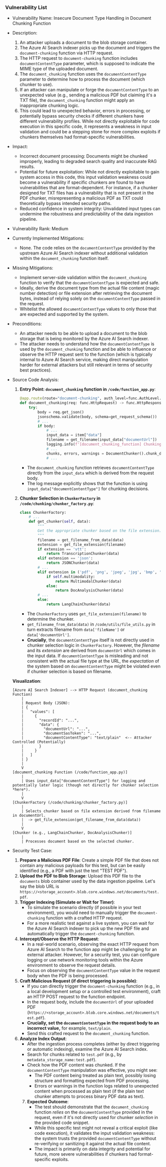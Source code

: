 ### Vulnerability List

- Vulnerability Name: Insecure Document Type Handling in Document Chunking Function
- Description:
    1. An attacker uploads a document to the blob storage container.
    2. The Azure AI Search indexer picks up the document and triggers the `document-chunking` function via HTTP request.
    3. The HTTP request to `document-chunking` function includes `documentContentType` parameter, which is supposed to indicate the MIME type of the uploaded document.
    4. The `document_chunking` function uses the `documentContentType` parameter to determine how to process the document (which chunker to use).
    5. If an attacker can manipulate or forge the `documentContentType` to an unexpected value (e.g., sending a malicious PDF but claiming it's a TXT file), the `document_chunking` function might apply an inappropriate chunking logic.
    6. This could lead to unexpected behavior, errors in processing, or potentially bypass security checks if different chunkers have different vulnerability profiles. While not directly exploitable for code execution in this specific code, it represents a weakness in input validation and could be a stepping stone for more complex exploits if chunkers themselves had format-specific vulnerabilities.
- Impact:
    - Incorrect document processing: Documents might be chunked improperly, leading to degraded search quality and inaccurate RAG results.
    - Potential for future exploitation: While not directly exploitable to gain system access in this code, this input validation weakness could become a vulnerability if specific chunkers are found to have vulnerabilities that are format-dependent. For instance, if a chunker designed for TXT files has a vulnerability that is not present in the PDF chunker, misrepresenting a malicious PDF as TXT could theoretically bypass intended security paths.
    - Reduced confidence in system integrity: Unvalidated input types can undermine the robustness and predictability of the data ingestion pipeline.
- Vulnerability Rank: Medium
- Currently Implemented Mitigations:
    - None. The code relies on the `documentContentType` provided by the upstream Azure AI Search indexer without additional validation within the `document_chunking` function itself.
- Missing Mitigations:
    - Implement server-side validation within the `document_chunking` function to verify that the `documentContentType` is expected and safe.
    - Ideally, derive the document type from the actual file content (magic number detection) or file extension after retrieving the document bytes, instead of relying solely on the `documentContentType` passed in the request.
    - Whitelist the allowed `documentContentType` values to only those that are expected and supported by the system.
- Preconditions:
    - An attacker needs to be able to upload a document to the blob storage that is being monitored by the Azure AI Search indexer.
    - The attacker needs to understand how the `documentContentType` is used by the `document_chunking` function and be able to influence or observe the HTTP request sent to the function (which is typically internal to Azure AI Search service, making direct manipulation harder for external attackers but still relevant in terms of security best practices).
- Source Code Analysis:
    1. **Entry Point: `document_chunking` function in `/code/function_app.py`**:
        ```python
        @app.route(route="document-chunking", auth_level=func.AuthLevel.FUNCTION)
        def document_chunking(req: func.HttpRequest) -> func.HttpResponse:
            try:
                body = req.get_json()
                jsonschema.validate(body, schema=get_request_schema())
                # ...
                if body:
                    # ...
                    input_data = item["data"]
                    filename = get_filename(input_data["documentUrl"])
                    logging.info(f'[document_chunking_function] Chunking document: File {filename}, Content Type {input_data["documentContentType"]}.')
                    # ...
                    chunks, errors, warnings = DocumentChunker().chunk_documents(input_data)
                    # ...
        ```
        - The `document_chunking` function retrieves `documentContentType` directly from the `input_data` which is derived from the request body.
        - The log message explicitly shows that the function is using `input_data["documentContentType"]` for chunking decisions.

    2. **Chunker Selection in `ChunkerFactory` in `/code/chunking/chunker_factory.py`**:
        ```python
        class ChunkerFactory:
            # ...
            def get_chunker(self, data):
                """
                Get the appropriate chunker based on the file extension.
                """
                filename = get_filename_from_data(data)
                extension = get_file_extension(filename)
                if extension == 'vtt':
                    return TranscriptionChunker(data)
                elif extension == 'json':
                    return JSONChunker(data)
                # ...
                elif extension in ('pdf', 'png', 'jpeg', 'jpg', 'bmp', 'tiff'):
                    if self.multimodality:
                        return MultimodalChunker(data)
                    else:
                        return DocAnalysisChunker(data)
                # ...
                else:
                    return LangChainChunker(data)
        ```
        - The `ChunkerFactory` uses `get_file_extension(filename)` to determine the chunker.
        - `get_filename_from_data(data)` in `/code/utils/file_utils.py` in turn extracts filename from `data['fileName']` or `data['documentUrl']`.
        - **Crucially**, the `documentContentType` itself is not directly used in chunker selection logic in `ChunkerFactory`. However, the *filename* and its *extension* are derived from `documentUrl` which comes in the input data. If `documentContentType` is misleading and not consistent with the actual file type at the URL, the *expectation* of the system based on `documentContentType` might be violated even if chunker selection is based on filename.

    **Visualization**:

    ```
    [Azure AI Search Indexer] --> HTTP Request (document_chunking Function)
        |
        | Request Body (JSON):
        | {
        |   "values": [
        |     {
        |       "recordId": "...",
        |       "data": {
        |         "documentUrl": "...",
        |         "documentSasToken": "...",
        |         "documentContentType": "text/plain"  <-- Attacker Controlled (Potentially)
        |       }
        |     }
        |   ]
        | }
        |
        V
    [document_chunking Function (/code/function_app.py)]
        |
        | Uses input_data["documentContentType"] for logging and potentially later logic (though not directly for chunker selection *here*).
        |
        V
    [ChunkerFactory (/code/chunking/chunker_factory.py)]
        |
        | Selects chunker based on file extension derived from filename in documentUrl.
        |  -> get_file_extension(get_filename_from_data(data))
        |
        V
    [Chunker (e.g., LangChainChunker, DocAnalysisChunker)]
        |
        | Processes document based on the selected chunker.
    ```

- Security Test Case:
    1. **Prepare a Malicious PDF File**: Create a simple PDF file that does not contain any malicious payloads for this test, but can be easily identified (e.g., a PDF with just the text "TEST PDF").
    2. **Upload the PDF to Blob Storage**: Upload this PDF file to the `documents` blob container used by the data ingestion pipeline. Let's say the blob URL is `https://<storage_account>.blob.core.windows.net/documents/test.pdf`.
    3. **Trigger Indexing (Simulate or Wait for Timer)**:
        - To simulate the scenario directly (if possible in your test environment), you would need to manually trigger the `document-chunking` function with a crafted HTTP request.
        - For a more realistic test against a live system, you can wait for the Azure AI Search indexer to pick up the new PDF file and automatically trigger the `document-chunking` function.
    4. **Intercept/Observe the HTTP Request**:
        - In a real-world scenario, observing the exact HTTP request from Azure AI Search to the function app might be challenging for an external attacker. However, for a security test, you can configure logging or use network monitoring tools within the Azure environment to observe the request details.
        - Focus on observing the `documentContentType` value in the request body when the PDF is being processed.
    5. **Craft Malicious Request (if direct triggering is possible)**:
        - If you can directly trigger the `document-chunking` function (e.g., in a local development setup or a controlled test environment), craft an HTTP POST request to the function endpoint.
        - In the request body, include the `documentUrl` of your uploaded PDF (`https://<storage_account>.blob.core.windows.net/documents/test.pdf`).
        - **Crucially, set the `documentContentType` in the request body to an incorrect value,** for example, `text/plain`.
        - Send this crafted request to the `document_chunking` function.
    6. **Analyze Index Output**:
        - After the ingestion process completes (either by direct triggering or automatic indexing), examine the Azure AI Search index.
        - Search for chunks related to `test.pdf` (e.g., by `metadata_storage_name:test.pdf`).
        - Check how the PDF content was chunked. If the `documentContentType` manipulation was effective, you might see:
            - The PDF content being treated as plain text, possibly losing structure and formatting expected from PDF processing.
            - Errors or warnings in the function logs related to unexpected content when processed as plain text (if the plain text chunker attempts to process binary PDF data as text).
        7. **Expected Outcome**:
            - The test should demonstrate that the `document_chunking` function *relies* on the `documentContentType` provided in the request, even if it's not directly used for chunker *selection* in the provided code snippet.
            - While this specific test might not reveal a critical exploit (like code execution), it validates the input validation weakness: the system trusts the provided `documentContentType` without re-verifying or sanitizing it against the actual file content.
            - The impact is primarily on data integrity and potential for future, more severe vulnerabilities if chunkers had format-specific exploits.